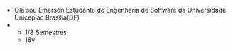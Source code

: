 - Ola sou Emerson Estudante de Engenharia de Software da Universidade Uniceplac Brasilia(DF)
- - 1/8 Semestres
  - 18y
  

<!---
Emerson-uniceplac/Emerson-uniceplac is a ✨ special ✨ repository because its `README.md` (this file) appears on your GitHub profile.
You can click the Preview link to take a look at your changes.
--->
